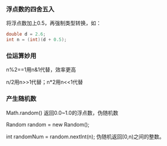 ### 浮点数的四舍五入

将浮点数加上0.5，再强制类型转换，如：

```java
double d = 2.6;
int n = (int)(d + 0.5);
```

### 位运算妙用

n%2==1用n&1代替，效率更高

n/2用n>>1代替；n*2用n<<1代替

### 产生随机数

Math.random() 返回0.0~1.0的浮点数，伪随机数

Random random = new Random();

int randomNum = random.nextInt(n);  伪随机返回[0,n)之间的整数。